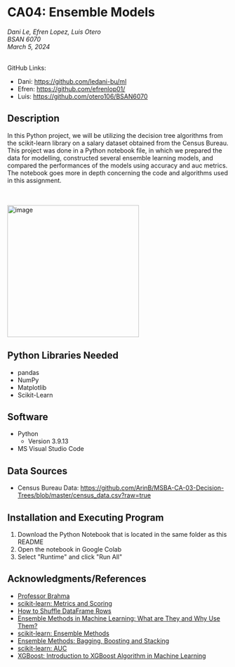 # CA04: Ensemble Models

<i>
Dani Le, Efren Lopez, Luis Otero
<br>
BSAN 6070
<br>
March 5, 2024
<br>
</i>
<br>

GitHub Links:
*   Dani: https://github.com/ledani-bu/ml
*   Efren: https://github.com/efrenlop01/
*   Luis: https://github.com/otero106/BSAN6070

## Description

In this Python project, we will be utilizing the decision tree algorithms from the scikit-learn library on a salary dataset obtained from the Census Bureau. This project was done in a Python notebook file, in which we prepared the data for modelling, constructed several ensemble learning models, and compared the performances of the models using accuracy and auc metrics. The notebook goes more in depth concerning the code and algorithms used in this assignment.

<br> <br>
<img src = "https://media.licdn.com/dms/image/D4E12AQHaff5n271TSg/article-cover_image-shrink_720_1280/0/1688493534297?e=2147483647&v=beta&t=mCwPgEJ5cmJxhfm7EicFAE5VIl90LaRW2pXuEGMV10s" alt = "image" width = 300 height = "auto">

## Python Libraries Needed

* pandas
* NumPy
* Matplotlib
* Scikit-Learn

## Software

* Python
    * Version 3.9.13
* MS Visual Studio Code

## Data Sources

* Census Bureau Data: https://github.com/ArinB/MSBA-CA-03-Decision-Trees/blob/master/census_data.csv?raw=true

## Installation and Executing Program

1. Download the Python Notebook that is located in the same folder as this README
2. Open the notebook in Google Colab
3. Select "Runtime" and click "Run All"

## Acknowledgments/References

* [Professor Brahma](https://github.com/ArinB/)
* [scikit-learn: Metrics and Scoring](https://scikit-learn.org/stable/modules/model_evaluation.html)
* [How to Shuffle DataFrame Rows](https://www.geeksforgeeks.org/pandas-how-to-shuffle-a-dataframe-rows/)
* [Ensemble Methods in Machine Learning: What are They and Why Use Them?](https://towardsdatascience.com/ensemble-methods-in-machine-learning-what-are-they-and-why-use-them-68ec3f9fef5f)
* [scikit-learn: Ensemble Methods](https://scikit-learn.org/stable/modules/classes.html#module-sklearn.ensemble)
* [Ensemble Methods: Bagging, Boosting and Stacking](https://towardsdatascience.com/ensemble-methods-bagging-boosting-and-stacking-c9214a10a205)
* [scikit-learn: AUC](https://scikit-learn.org/stable/modules/generated/sklearn.metrics.auc.html)
* [XGBoost: Introduction to XGBoost Algorithm in Machine Learning](https://www.analyticsvidhya.com/blog/2018/09/an-end-to-end-guide-to-understand-the-math-behind-xgboost/#:~:text=XGBoost%2C%20or%20eXtreme%20Gradient%20Boosting,trees%2C%20in%20an%20iterative%20manner.)